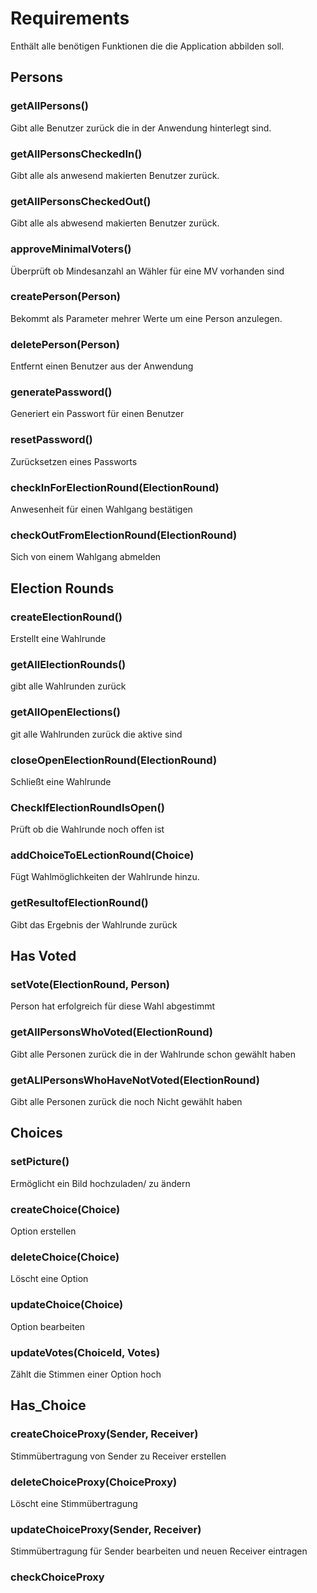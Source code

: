 # Requirements

Enthält alle benötigen Funktionen die die Application abbilden soll.

## Persons
### getAllPersons()
Gibt alle Benutzer zurück die in der Anwendung hinterlegt sind.

### getAllPersonsCheckedIn()
Gibt alle als anwesend makierten Benutzer zurück.

### getAllPersonsCheckedOut()
Gibt alle als abwesend makierten Benutzer zurück.

### approveMinimalVoters()
Überprüft ob Mindesanzahl an Wähler für eine MV vorhanden sind

### createPerson(Person)
Bekommt als Parameter mehrer Werte um eine Person anzulegen.

### deletePerson(Person)
Entfernt einen Benutzer aus der Anwendung

### generatePassword()
Generiert ein Passwort für einen Benutzer

### resetPassword()
Zurücksetzen eines Passworts

### checkInForElectionRound(ElectionRound)
Anwesenheit für einen Wahlgang bestätigen

### checkOutFromElectionRound(ElectionRound)
Sich von einem Wahlgang abmelden

## Election Rounds

### createElectionRound()
Erstellt eine Wahlrunde

### getAllElectionRounds()
gibt alle Wahlrunden zurück

### getAllOpenElections()
git alle Wahlrunden zurück die aktive sind

### closeOpenElectionRound(ElectionRound)
Schließt eine Wahlrunde 

### CheckIfElectionRoundIsOpen()
Prüft ob die Wahlrunde noch offen ist

### addChoiceToELectionRound(Choice)
Fügt Wahlmöglichkeiten der Wahlrunde hinzu.

### getResultofElectionRound()
Gibt das Ergebnis der Wahlrunde zurück

## Has Voted

### setVote(ElectionRound, Person)
Person hat erfolgreich für diese Wahl abgestimmt

### getAllPersonsWhoVoted(ElectionRound)
Gibt alle Personen zurück die in der Wahlrunde schon gewählt haben

### getALlPersonsWhoHaveNotVoted(ElectionRound)
Gibt alle Personen zurück die noch Nicht gewählt haben

## Choices
### setPicture()
Ermöglicht ein Bild hochzuladen/ zu ändern

### createChoice(Choice)
Option erstellen

### deleteChoice(Choice)
Löscht eine Option

### updateChoice(Choice)
Option bearbeiten

### updateVotes(ChoiceId, Votes)
Zählt die Stimmen einer Option hoch

## Has_Choice

### createChoiceProxy(Sender, Receiver)
Stimmübertragung von Sender zu Receiver erstellen

### deleteChoiceProxy(ChoiceProxy)
Löscht eine Stimmübertragung

### updateChoiceProxy(Sender, Receiver)
Stimmübertragung für Sender bearbeiten und neuen Receiver eintragen

### checkChoiceProxy